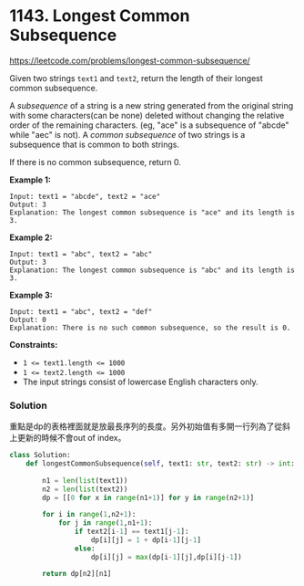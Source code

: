 # 1143. Longest Common Subsequence

https://leetcode.com/problems/longest-common-subsequence/

Given two strings `text1` and `text2`, return the length of their longest common subsequence.

A *subsequence* of a string is a new string generated from the original string with some characters(can be none) deleted without changing the relative order of the remaining characters. (eg, "ace" is a subsequence of "abcde" while "aec" is not). A *common subsequence* of two strings is a subsequence that is common to both strings. 

If there is no common subsequence, return 0. 

**Example 1:**

```
Input: text1 = "abcde", text2 = "ace" 
Output: 3  
Explanation: The longest common subsequence is "ace" and its length is 3.
```

**Example 2:**

```
Input: text1 = "abc", text2 = "abc"
Output: 3
Explanation: The longest common subsequence is "abc" and its length is 3.
```

**Example 3:**

```
Input: text1 = "abc", text2 = "def"
Output: 0
Explanation: There is no such common subsequence, so the result is 0.
```

**Constraints:**

- `1 <= text1.length <= 1000`
- `1 <= text2.length <= 1000`
- The input strings consist of lowercase English characters only.

### Solution

重點是dp的表格裡面就是放最長序列的長度。另外初始值有多開一行列為了從斜上更新的時候不會out of index。

```python
class Solution:
    def longestCommonSubsequence(self, text1: str, text2: str) -> int:
        
        n1 = len(list(text1))
        n2 = len(list(text2))
        dp = [[0 for x in range(n1+1)] for y in range(n2+1)]
        
        for i in range(1,n2+1):
            for j in range(1,n1+1):
                if text2[i-1] == text1[j-1]:
                    dp[i][j] = 1 + dp[i-1][j-1]
                else:
                    dp[i][j] = max(dp[i-1][j],dp[i][j-1])
        
        return dp[n2][n1]
```

